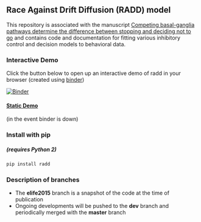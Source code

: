 ## Race Against Drift Diffusion (RADD) model

This repository is associated with the manuscript [Competing basal-ganglia pathways determine the difference between stopping and deciding not to go](http://www.elifesciences.org/content/4/e08723) and contains code and documentation for fitting various inhibitory control and decision models to behavioral data.

### Interactive Demo
Click the button below to open up an interactive demo of radd in your browser (created using [binder](http://mybinder.org/))

[![Binder](http://mybinder.org/badge.svg)](http://mybinder.org:/repo/coaxlab/radd)

#### [Static Demo](https://nbviewer.jupyter.org/github/CoAxLab/radd/blob/dev/index.ipynb)
(in the event binder is down)

### Install with pip
##### (requires Python 2)
```sh
pip install radd
```

### Description of branches
* The **elife2015** branch is a snapshot of the code at the time of publication
* Ongoing developments will be pushed to the **dev** branch and periodically merged with the **master** branch
